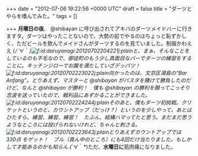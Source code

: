 
+++
date = "2012-07-06 19:22:56 +0000 UTC"
draft = false
title = "ダーツとやらを嗜んでみた。"
tags = []

+++
**月曜日の夜**、 @shibayan に呼び出されてアキバのダーツメイドバーに行きますタ。ダーツはやったことないので、大勢の前でやるのはちょっと恥ずかしく、ただビールを飲んでメイドさんがダーツするのを見ていました。制服かわええ (ﾉ´∀｀*)<img src="http://cdn-ak.f.st-hatena.com/images/fotolife/d/daruyanagi/20120702/20120702204221.jpg" alt="f:id:daruyanagi:20120702204221j:plain" title="f:id:daruyanagi:20120702204221j:plain" class="hatena-fotolife"/>と、まぁ、そんなことをしているのも不毛なので、御徒町のもう少し真面目なバーでダーツの練習をすることに。キッチンジローでお腹を満たしていざデッパツ！<img src="http://cdn-ak.f.st-hatena.com/images/fotolife/d/daruyanagi/20120702/20120702223022.jpg" alt="f:id:daruyanagi:20120702223022j:plain" title="f:id:daruyanagi:20120702223022j:plain" class="hatena-fotolife"/>向かったのは、文京区湯島の“Bar Anfang”。とりあえず、マスターと @shibayan がパスタを賭けて勝負したのだけど、なんと @shibayan が勝利！　僕も @shibayan の勝利を願ってこっそり念波を送っていたので、戦利品にあずかることができました。<img src="http://cdn-ak.f.st-hatena.com/images/fotolife/d/daruyanagi/20120702/20120702224244.jpg" alt="f:id:daruyanagi:20120702224244j:plain" title="f:id:daruyanagi:20120702224244j:plain" class="hatena-fotolife"/>そのあと、僕もダーツ初挑戦。クリケットというのと、カウントアップ（だっけ？）というのを少しやって、あとはひたすら、練習、練習、練習！　たぶん、結構ハマってたと思う。まだまだ思うようなところには投げられないけれど、ちゃんと刺さる。<img src="http://cdn-ak.f.st-hatena.com/images/fotolife/d/daruyanagi/20120702/20120702223643.jpg" alt="f:id:daruyanagi:20120702223643j:plain" title="f:id:daruyanagi:20120702223643j:plain" class="hatena-fotolife"/>とりあえずカウントアップでは 330点 をゲット！　ブル（真ん中のところ）にも4回だけ当たりました。もしかして才能あるのかも知らん (*´∀｀*)ただ、**水曜日に**筋肉痛になりました。


